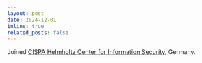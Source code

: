 ```yaml
---
layout: post
date: 2024-12-01
inline: true
related_posts: false
---
```


Joined <a href='https://cispa.de/en'>CISPA Helmholtz Center for Information Security</a>, Germany. 

